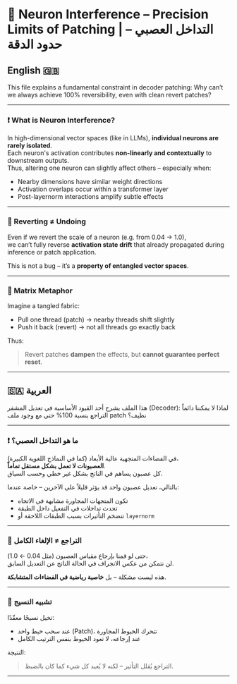 # 🧠 Neuron Interference – Precision Limits of Patching | التداخل العصبي – حدود الدقة

## English 🇬🇧

This file explains a fundamental constraint in decoder patching:
Why can’t we always achieve 100% reversibility, even with clean revert patches?

---

### ❗ What is Neuron Interference?

In high-dimensional vector spaces (like in LLMs), **individual neurons are rarely isolated**.  
Each neuron's activation contributes **non-linearly and contextually** to downstream outputs.  
Thus, altering one neuron can slightly affect others – especially when:

- Nearby dimensions have similar weight directions  
- Activation overlaps occur within a transformer layer  
- Post-layernorm interactions amplify subtle effects

---

### 🎯 Reverting ≠ Undoing

Even if we revert the scale of a neuron (e.g. from 0.04 → 1.0),  
we can’t fully reverse **activation state drift** that already propagated during inference or patch application.

This is not a bug – it’s a **property of entangled vector spaces**.

---

### 🧬 Matrix Metaphor

Imagine a tangled fabric:
- Pull one thread (patch) → nearby threads shift slightly
- Push it back (revert) → not all threads go exactly back

Thus:  
> Revert patches **dampen** the effects, but **cannot guarantee perfect reset**.

---

## 🇸🇦 العربية

هذا الملف يشرح أحد القيود الأساسية في تعديل المشفر (Decoder):
لماذا لا يمكننا دائماً التراجع بنسبة 100% حتى مع وجود ملف patch نظيف؟

---

### ❗ ما هو التداخل العصبي؟

في الفضاءات المتجهية عالية الأبعاد (كما في النماذج اللغوية الكبيرة)،  
**العصبونات لا تعمل بشكل مستقل تماماً**.  
كل عصبون يساهم في الناتج بشكل غير خطي وحسب السياق.

بالتالي، تعديل عصبون واحد قد يؤثر قليلاً على الآخرين – خاصة عندما:

- تكون المتجهات المجاورة مشابهة في الاتجاه  
- تحدث تداخلات في التفعيل داخل الطبقة  
- تتضخم التأثيرات بسبب الطبقات اللاحقة أو `layernorm`

---

### 🎯 التراجع ≠ الإلغاء الكامل

حتى لو قمنا بإرجاع مقياس العصبون (مثل 0.04 ← 1.0)،  
لن نتمكن من عكس الانجراف في الحالة الناتج عن التعديل السابق.

هذه ليست مشكلة – بل **خاصية رياضية في الفضاءات المتشابكة**.

---

### 🧬 تشبيه النسيج

تخيل نسيجًا معقّدًا:
- عند سحب خيط واحد (Patch)، تتحرك الخيوط المجاورة
- عند إرجاعه، لا تعود الخيوط بنفس الترتيب الكامل

النتيجة:
> التراجع يُقلل التأثير – لكنه لا يُعيد كل شيء كما كان بالضبط.

---

